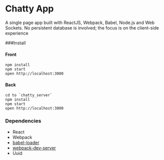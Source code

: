 # Chatty App

A single page app built with ReactJS, Webpack, Babel, Node.js and Web Sockets. No persistent database is involved; the focus is on the client-side experience

###Install

#### Front

```
npm install
npm start
open http://localhost:3000
```

#### Back

```
cd to `chatty_server`
npm install
npm start
open http://localhost:3000
```

### Dependencies

* React
* Webpack
* [babel-loader](https://github.com/babel/babel-loader)
* [webpack-dev-server](https://github.com/webpack/webpack-dev-server)
* Uuid
